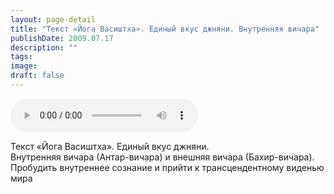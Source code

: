 ```yaml
---
layout: page-detail
title: "Текст «Йога Васиштха». Единый вкус джняни. Внутренняя вичара"
publishDate: 2009.07.17
description: ""
tags:
image:
draft: false
---
```


<audio title="2009.07.17 - Текст «Йога Васиштха». Единый вкус джняни. Внутренняя вичара.mp3" src="https://filer-api.advayta.org/v1.0/public/files/75701" controls=""></audio>

 Текст «Йога Васиштха». Единый вкус джняни.  
 Внутренняя вичара (Антар-вичара) и внешняя вичара (Бахир-вичара).  
 Пробудить внутреннее сознание и прийти к трансцендентному виденью мира   

  
